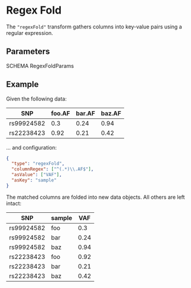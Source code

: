 # Regex Fold

The `"regexFold"` transform gathers columns into key-value pairs using a regular
expression.

## Parameters

SCHEMA RegexFoldParams

## Example

Given the following data:

| SNP        | foo.AF | bar.AF | baz.AF |
| ---------- | ------ | ------ | ------ |
| rs99924582 | 0.3    | 0.24   | 0.94   |
| rs22238423 | 0.92   | 0.21   | 0.42   |

... and configuration:

```json
{
  "type": "regexFold",
  "columnRegex": ["^(.*)\\.AF$"],
  "asValue": ["VAF"],
  "asKey": "sample"
}
```

The matched columns are folded into new data objects. All others are left
intact:

| SNP        | sample | VAF  |
| ---------- | ------ | ---- |
| rs99924582 | foo    | 0.3  |
| rs99924582 | bar    | 0.24 |
| rs99924582 | baz    | 0.94 |
| rs22238423 | foo    | 0.92 |
| rs22238423 | bar    | 0.21 |
| rs22238423 | baz    | 0.42 |

